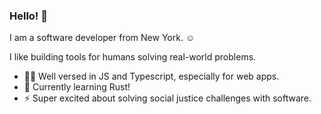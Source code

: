 ### Hello! 👋

I am a software developer from New York. :relaxed:

I like building tools for humans solving real-world problems.

- 🏋️‍♀️ Well versed in JS and Typescript, especially for web apps.
- 🌱 Currently learning Rust!
- ⚡ Super excited about solving social justice challenges with software.

<!--
**kieracarman/kieracarman** is a ✨ _special_ ✨ repository because its `README.md` (this file) appears on your GitHub profile.

Here are some ideas to get you started:

- 🔭 I’m currently working on ...
- 🌱 I’m currently learning ...
- 👯 I’m looking to collaborate on ...
- 🤔 I’m looking for help with ...
- 💬 Ask me about ...
- 📫 How to reach me: ...
- 😄 Pronouns: ...
- ⚡ Fun fact: ...
-->
